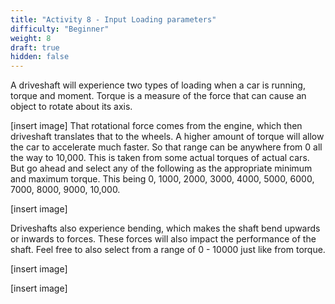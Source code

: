 ```yaml
---
title: "Activity 8 - Input Loading parameters"
difficulty: "Beginner"
weight: 8
draft: true
hidden: false
---
```

A driveshaft will experience two types of loading when a car is running, torque and moment. Torque is a measure of the force that can cause an object to rotate about its axis.

[insert image]
That rotational force comes from the engine, which then driveshaft translates that to the wheels. A higher amount of torque will allow the car to accelerate much faster. So that range can be anywhere from 0 all the way to 10,000. This is taken from some actual torques of actual cars. But go ahead and select any of the following as the appropriate minimum and maximum torque. This being 0, 1000, 2000, 3000, 4000, 5000, 6000, 7000, 8000, 9000, 10,000.

[insert image]

Driveshafts also experience bending, which makes the shaft bend upwards or inwards to forces. These forces will also impact the performance of the shaft. Feel free to also select from a range of 0 - 10000 just like from torque.

[insert image]

[insert image]
